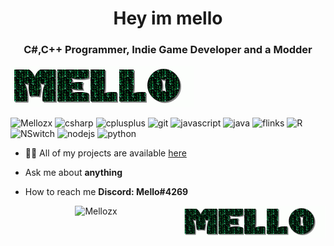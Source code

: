 <h1 align="center">Hey im mello</h1>
<h3 align="center">C#,C++ Programmer, Indie Game Developer and a Modder</h3>

![image](https://github.com/Mellozx/Mello/blob/Master/gifs/Mello.gif)

<p align="left">
<img src="https://komarev.com/ghpvc/?username=tomkax" alt="Mellozx" />

 <img src="https://github.com/simple-icons/simple-icons/blob/develop/icons/csharp.svg" alt="csharp"  width="20" height="20" /> 
  <img src="https://github.com/simple-icons/simple-icons/blob/develop/icons/cplusplus.svg" alt="cplusplus" width="20" height="20"/> 
  <img src="https://img.icons8.com/color/48/000000/git.png" alt="git" width="20" height="20"/> 
  <img src="https://github.com/simple-icons/simple-icons/blob/develop/icons/javascript.svg" alt="javascript" width="20" height="20"/> 
  <img src="https://img.icons8.com/color/48/000000/java-coffee-cup-logo.png" alt="java" width="20" height="20"/>
  <img src="https://github.com/simple-icons/simple-icons/blob/develop/icons/apacheflink.svg" alt="flinks" width="20" height="20"/> 
  <img src="https://img.icons8.com/ultraviolet/40/000000/xbox-r.png" alt="R" width="20" height="20"/> 
  <img src="https://github.com/simple-icons/simple-icons/blob/develop/icons/nintendoswitch.svg" alt="NSwitch" width="20" height="20"/> 
  <img src="https://img.icons8.com/color/48/000000/nodejs.png" alt="nodejs" width="20" height="20"/> 
  <img src="https://img.icons8.com/color/48/000000/python.png" alt="python" width="20" height="20"/></p>

- 👨‍💻 All of my projects are available  [here](https://github.com/Mellozx?tab=repositories)

-  Ask me about **anything**

-  How to reach me **Discord: Mello#4269**



<p align="center"> 
  <img src="https://github-readme-stats.vercel.app/api?username=Mellozx&show_icons=true" alt="Mellozx" />
  <img  align="right" src="https://github.com/Mellozx/Mello/blob/Master/gifs/Mello.gif" width="230">
 </p>







